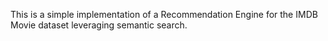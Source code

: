 This is a simple implementation of a Recommendation Engine for the IMDB Movie dataset leveraging semantic search.<br>
